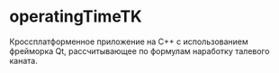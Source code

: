# operatingTimeTK
Кроссплатформенное приложение на С++ с использованием фрейморка Qt, рассчитывающее по формулам наработку талевого каната. 
